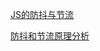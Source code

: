[JS的防抖与节流](https://mp.weixin.qq.com/s/Vkshf-nEDwo2ODUJhxgzVA)

[防抖和节流原理分析](https://juejin.im/post/5b7b88d46fb9a019e9767405)